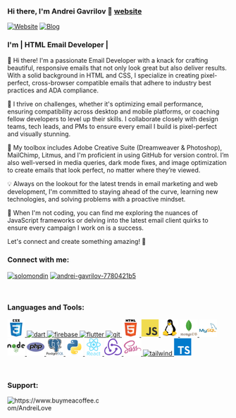 ### Hi there, I'm Andrei Gavrilov 👋 [website]

[![Website](https://img.shields.io/static/v1?label=WEBSITE&message=here&color=<COLOR>)](https://github.com/AndreiLove/)
[![Blog](https://img.shields.io/static/v1?label=BLOG&message=here&color=<COLOR>)](https://www.linkedin.com/in/andrei-gavrilov-7780421b5/recent-activity/shares/)

### I'm | HTML Email Developer |

<!-- - 🔭 I just launched my first course: [Become A VS Code SuperHero!][course]! -->
👋 Hi there! I'm a passionate Email Developer with a knack for crafting beautiful, responsive emails that not only look great but also deliver results. With a solid background in HTML and CSS, I specialize in creating pixel-perfect, cross-browser compatible emails that adhere to industry best practices and ADA compliance.

🚀 I thrive on challenges, whether it's optimizing email performance, ensuring compatibility across desktop and mobile platforms, or coaching fellow developers to level up their skills. I collaborate closely with design teams, tech leads, and PMs to ensure every email I build is pixel-perfect and visually stunning.

🎨 My toolbox includes Adobe Creative Suite (Dreamweaver & Photoshop), MailChimp, Litmus, and I'm proficient in using GitHub for version control. I’m also well-versed in media queries, dark mode fixes, and image optimization to create emails that look perfect, no matter where they’re viewed.

💡 Always on the lookout for the latest trends in email marketing and web development, I'm committed to staying ahead of the curve, learning new technologies, and solving problems with a proactive mindset.

💼 When I'm not coding, you can find me exploring the nuances of JavaScript frameworks or delving into the latest email client quirks to ensure every campaign I work on is a success.

Let's connect and create something amazing! 🌟

<h3 align="left">Connect with me:</h3>
<p align="left">
<a href="https://twitter.com/solomondin" target="blank"><img align="center" src="https://raw.githubusercontent.com/rahuldkjain/github-profile-readme-generator/master/src/images/icons/Social/twitter.svg" alt="solomondin" height="30" width="40" /></a>
<a href="https://www.linkedin.com/in/lead-gen-maker/" target="blank"><img align="center" src="https://raw.githubusercontent.com/rahuldkjain/github-profile-readme-generator/master/src/images/icons/Social/linked-in-alt.svg" alt="andrei-gavrilov-7780421b5" height="30" width="40" /></a>
</p>

<br />

<h3 align="left">Languages and Tools:</h3>
<p align="left"> </a> <a href="[https://www.w3schools.com/css/](https://github.com/tandpfun/skill-icons/blob/main/icons/CSS.svg)" target="_blank" rel="noreferrer"> <img src="https://raw.githubusercontent.com/devicons/devicon/master/icons/css3/css3-original-wordmark.svg" alt="css3" width="40" height="40"/> </a> <a href="https://dart.dev" target="_blank" rel="noreferrer"> <img src="https://www.vectorlogo.zone/logos/dartlang/dartlang-icon.svg" alt="dart" width="40" height="40"/> </a> <a href="https://firebase.google.com/" target="_blank" rel="noreferrer"> <img src="https://www.vectorlogo.zone/logos/firebase/firebase-icon.svg" alt="firebase" width="40" height="40"/> </a> <a href="https://flutter.dev" target="_blank" rel="noreferrer"> <img src="https://www.vectorlogo.zone/logos/flutterio/flutterio-icon.svg" alt="flutter" width="40" height="40"/> </a> <a href="https://git-scm.com/" target="_blank" rel="noreferrer"> <img src="https://www.vectorlogo.zone/logos/git-scm/git-scm-icon.svg" alt="git" width="40" height="40"/> </a> <a href="https://www.w3.org/html/" target="_blank" rel="noreferrer"> <img src="https://raw.githubusercontent.com/devicons/devicon/master/icons/html5/html5-original-wordmark.svg" alt="html5" width="40" height="40"/> </a> <a href="https://developer.mozilla.org/en-US/docs/Web/JavaScript" target="_blank" rel="noreferrer"> <img src="https://raw.githubusercontent.com/devicons/devicon/master/icons/javascript/javascript-original.svg" alt="javascript" width="40" height="40"/> </a> <a href="https://www.linux.org/" target="_blank" rel="noreferrer"> <img src="https://raw.githubusercontent.com/devicons/devicon/master/icons/linux/linux-original.svg" alt="linux" width="40" height="40"/> </a> <a href="https://www.mongodb.com/" target="_blank" rel="noreferrer"> <img src="https://raw.githubusercontent.com/devicons/devicon/master/icons/mongodb/mongodb-original-wordmark.svg" alt="mongodb" width="40" height="40"/> </a> <a href="https://www.mysql.com/" target="_blank" rel="noreferrer"> <img src="https://raw.githubusercontent.com/devicons/devicon/master/icons/mysql/mysql-original-wordmark.svg" alt="mysql" width="40" height="40"/> </a> <a href="https://nodejs.org" target="_blank" rel="noreferrer"> <img src="https://raw.githubusercontent.com/devicons/devicon/master/icons/nodejs/nodejs-original-wordmark.svg" alt="nodejs" width="40" height="40"/> </a> <a href="https://www.php.net" target="_blank" rel="noreferrer"> <img src="https://raw.githubusercontent.com/devicons/devicon/master/icons/php/php-original.svg" alt="php" width="40" height="40"/> </a> <a href="https://www.postgresql.org" target="_blank" rel="noreferrer"> <img src="https://raw.githubusercontent.com/devicons/devicon/master/icons/postgresql/postgresql-original-wordmark.svg" alt="postgresql" width="40" height="40"/> </a> <a href="https://www.python.org" target="_blank" rel="noreferrer"> <img src="https://raw.githubusercontent.com/devicons/devicon/master/icons/python/python-original.svg" alt="python" width="40" height="40"/> </a> <a href="https://reactjs.org/" target="_blank" rel="noreferrer"> <img src="https://raw.githubusercontent.com/devicons/devicon/master/icons/react/react-original-wordmark.svg" alt="react" width="40" height="40"/> </a> <a href="https://redux.js.org" target="_blank" rel="noreferrer"> <img src="https://raw.githubusercontent.com/devicons/devicon/master/icons/redux/redux-original.svg" alt="redux" width="40" height="40"/> </a> <a href="https://sass-lang.com" target="_blank" rel="noreferrer"> <img src="https://raw.githubusercontent.com/devicons/devicon/master/icons/sass/sass-original.svg" alt="sass" width="40" height="40"/> </a> <a href="https://tailwindcss.com/" target="_blank" rel="noreferrer"> <img src="https://www.vectorlogo.zone/logos/tailwindcss/tailwindcss-icon.svg" alt="tailwind" width="40" height="40"/>
 </a> <a href="https://www.typescriptlang.org/" target="_blank" rel="noreferrer"> <img src="https://raw.githubusercontent.com/devicons/devicon/master/icons/typescript/typescript-original.svg" alt="typescript" width="40" height="40"/> </a> </p>
                                              
<br />

<h3 align="left">Support:</h3>
<p><a href="https://www.buymeacoffee.com/https://www.buymeacoffee.com/AndreiLove"> <img align="left" src="https://cdn.buymeacoffee.com/buttons/v2/default-yellow.png" height="50" width="210" alt="https://www.buymeacoffee.com/AndreiLove" /></a></p>

<br />

###
<!--[![Website](https://img.shields.io/static/v1?label=Xcode&message=↩&color=<COLOR>)]
[![Website](https://img.shields.io/static/v1?label=Swift&message=↩&color=<COLOR>)]
[![Website](https://img.shields.io/static/v1?label=Json&message=↩&color=<COLOR>)]
[![Website](https://img.shields.io/static/v1?label=CoreML&message=↩&color=<COLOR>)]
[![Website](https://img.shields.io/static/v1?label=CreateML&message=↩&color=<COLOR>)]
[![Website](https://img.shields.io/static/v1?label=ARKit&message=↩&color=<COLOR>)]
[![Website](https://img.shields.io/static/v1?label=Flutter&message=↩&color=<COLOR>)]
[![Website](https://img.shields.io/static/v1?label=Dart&message=↩&color=<COLOR>)]
[![Website](https://img.shields.io/static/v1?label=KaliLinux&message=↩&color=<COLOR>)]-->

<br />
<!--<p>&nbsp;<img align="left" src="https://github-readme-stats.vercel.app/api?username=andreilove&show_icons=true&locale=en" alt="andreilove" /></p><br>-->


<br />


[website]: https://AndreiLove.github.io/
[linkedin]: https://www.linkedin.com/in/andrei-gavrilov-7780421b5/

